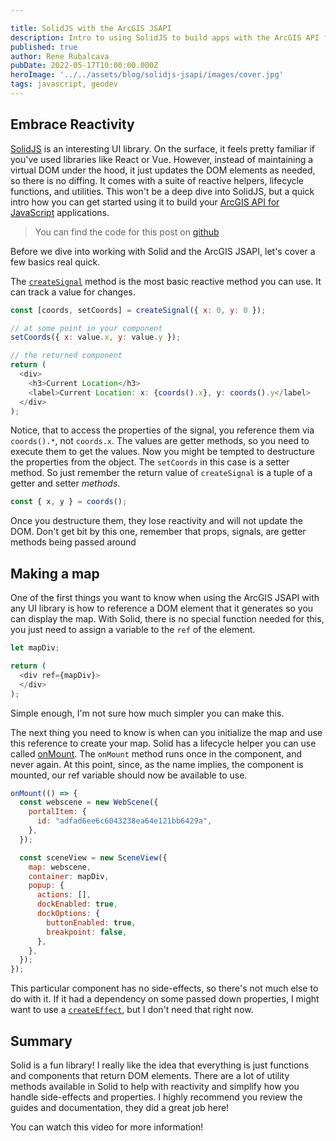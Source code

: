 ```yaml
---

title: SolidJS with the ArcGIS JSAPI
description: Intro to using SolidJS to build apps with the ArcGIS API for JavaScript
published: true
author: Rene Rubalcava
pubDate: 2022-05-17T10:00:00.000Z
heroImage: '../../assets/blog/solidjs-jsapi/images/cover.jpg'
tags: javascript, geodev
---
```


## Embrace Reactivity

[SolidJS](https://www.solidjs.com/) is an interesting UI library. On the
surface, it feels pretty familiar if you've used libraries like React or Vue.
However, instead of maintaining a virtual DOM under the hood, it just updates
the DOM elements as needed, so there is no diffing. It comes with a suite of
reactive helpers, lifecycle functions, and utilities. This won't be a deep dive
into SolidJS, but a quick intro how you can get started using it to build your
[ArcGIS API for JavaScript](https://developers.arcgis.com/javascript/latest/)
applications.

> You can find the code for this post on
> [github](https://github.com/odoe/jsapi-solidjs-simple)

Before we dive into working with Solid and the ArcGIS JSAPI, let's cover a few
basics real quick.

The [`createSignal`](https://www.solidjs.com/docs/latest/api#createsignal)
method is the most basic reactive method you can use. It can track a value for
changes.

```js
const [coords, setCoords] = createSignal({ x: 0, y: 0 });

// at some point in your component
setCoords({ x: value.x, y: value.y });

// the returned component
return (
  <div>
    <h3>Current Location</h3>
    <label>Current Location: x: {coords().x}, y: coords().y</label>
  </div>
);
```

Notice, that to access the properties of the signal, you reference them via
`coords().*`, not `coords.x`. The values are getter methods, so you need to
execute them to get the values. Now you might be tempted to destructure the
properties from the object. The `setCoords` in this case is a setter method. So
just remember the return value of `createSignal` is a tuple of a getter and
setter _methods_.

```js
const { x, y } = coords();
```

Once you destructure them, they lose reactivity and will not update the DOM.
Don't get bit by this one, remember that props, signals, are getter methods
being passed around

## Making a map

One of the first things you want to know when using the ArcGIS JSAPI with any UI
library is how to reference a DOM element that it generates so you can display
the map. With Solid, there is no special function needed for this, you just need
to assign a variable to the `ref` of the element.

```js
let mapDiv;

return (
  <div ref={mapDiv}>
  </div>
);
```

Simple enough, I'm not sure how much simpler you can make this.

The next thing you need to know is when can you initialize the map and use this
reference to create your map. Solid has a lifecycle helper you can use called
[onMount](https://www.solidjs.com/docs/latest/api#onmount). The `onMount` method
runs once in the component, and never again. At this point, since, as the name
implies, the component is mounted, our ref variable should now be available to
use.

```js
onMount(() => {
  const webscene = new WebScene({
    portalItem: {
      id: "adfad6ee6c6043238ea64e121bb6429a",
    },
  });

  const sceneView = new SceneView({
    map: webscene,
    container: mapDiv,
    popup: {
      actions: [],
      dockEnabled: true,
      dockOptions: {
        buttonEnabled: true,
        breakpoint: false,
      },
    },
  });
});
```

This particular component has no side-effects, so there's not much else to do
with it. If it had a dependency on some passed down properties, I might want to
use a [`createEffect`](https://www.solidjs.com/docs/latest/api#createeffect),
but I don't need that right now.

## Summary

Solid is a fun library! I really like the idea that everything is just functions
and components that return DOM elements. There are a lot of utility methods
available in Solid to help with reactivity and simplify how you handle
side-effects and properties. I highly recommend you review the guides and
documentation, they did a great job here!

You can watch this video for more information!

<lite-youtube videoid="Bwjm4asSAMo"></lite-youtube>
